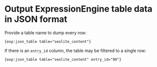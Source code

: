 # Output ExpressionEngine table data in JSON format

Provide a table name to dump every row:

```
{exp:json_table table="seolite_content"}
```

If there is an `entry_id` column, the table may be filtered to a single row:

```
{exp:json_table table="seolite_content" entry_id="99"}
```